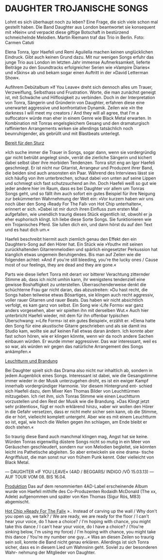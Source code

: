 # DAUGHTER TROJANISCHE SONGS

Lohnt es sich überhaupt noch zu leben? Eine Frage, die sich viele schon mal gestellt haben. Die Band Daughter
aus London beantwortet sie konsequent mit »Nein« und verpackt diese giftige Botschaft in bestürzend
schmeichelnde Melodien. Martin Riemann traf das Trio in Berlin. Foto: Carmen Catuti

Elena Tonra, Igor Haefeli und Remi Aguilella machen keinen unglücklichen Eindruck. Gibt auch keinen Grund dazu. Mit nur wenigen Songs erfuhr das junge Trio aus London im letzten Jahr immense Aufmerksamkeit, lieferte Beiträge zu den Soundtracks erfolgreicher Serien wie »Vampire Diaries« und »Skins« ab und bekam sogar einen Auftritt in der »David Letterman Show«.

Aufihrem Debütalbum »If You Leave« dreht sich dennoch alles um Trauer, Verzweiflung, Selbsthass und Frustration. Worte, die man zunächst geneigt ist, mit Schwäche und Hilflosigkeit zu verbinden. Doch in der Interpretation von Tonra, Sängerin und Gründerin von Daughter, erfahren diese eine unerwartet aggressive und konfrontative Dynamik. Zeilen wie »In the darkness I will meet my creators / And they will all agree, that I'm a suffocator« würde man eher in einem Genre wie Black Metal erwarten. In Kombination mit Tonras engelsgleichem Gesang und den dramaturgisch raffinierten Arrangements wirken sie allerdings tatsächlich noch beunruhigender, als gebrüllt und mit Blastbeats unterlegt.

<u>Bereit für den Sturz</u>

»Ich suche immer die Trauer in Songs, sogar dann, wenn sie vordergründig gar nicht betrübt angelegt sind«, verrät die zierliche Sängerin und kichert dabei selbst über ihre morbiden Tendenzen. Tonra sitzt eng an Igor Haefeli geschmiegt. Er ist nicht nur Gitarrist, Arrangeur und Produzent ihrer Band, die beiden sind auch ansonsten ein Paar. Während des Interviews lässt sie sich häufig von ihm unterbrechen, schaut dabei von unten auf seine Lippen und schmiegt sich fast schutzsuchend an ihn. Doch Haefeli weiß so gut wie jeder andere hier im Raum, dass es bei Daughter vor allem um Tonras Songs geht, und so fällt ihm auch sofort ein gutes Beispiel für ihre Neigung zur bekümmerten Wahrnehmung der Welt ein: »Vor kurzem haben wir uns noch über den Song ›Ready For The Fall‹ von Hot Chip unterhalten«, erinnert er sich. »Dabei ist mir durch ihren Einfluss zum ersten Mal aufgefallen, wie unendlich traurig dieses Stück eigentlich ist, obwohl er ja eher euphorisch klingt. Ich liebe diese Sorte Songs. Sie funktionieren wie ein Trojanisches Pferd. Sie lullen dich ein, und dann hörst du auf den Text und es haut dich um.« 

Haefeli beschreibt hiermit auch ziemlich genau den Effekt den ein Daughters-Song auf den Hörer hat. Ein Stück wie »Youth« mit seinen zurückhaltenden Gitarrenmelodien und spärlich eingesetzter Perkussion hat klanglich etwas ungemein Beruhigendes. Bis man auf Zeilen wie die folgenden achtet: »And if you're still bleeding, you're the lucky ones / Cause most of our feelings, they are dead and they are gone.«

Parts wie diese liefert Tonra mit derart vor bitterer Verachtung zitternder Stimme ab, dass ich nicht umhin kann, ihr wenigstens tendenziell eine gewisse Boshaftigkeit zu unterstellen. Überraschenderweise denkt die schüchterne Frau gar nicht daran, das abzustreiten: »Du hast recht, die Songs haben teilweise etwas Bösartiges, sie klingen auch recht aggressiv, voller rauer Gitarren und rauer Beats. Das haben wir nicht absichtlich verfolgt, es kam ganz von selbst. Ein Song wie ›Life Forms‹ war ganz anders vorgesehen, aber wir spielten ihn mit derselben Wut.« Auch hier unterbricht Haefeli wieder, mit dem für ihn offenbar typischen Überschwang: »›Life Forms‹ ist ein gutes Beispiel«, erzählt er. »Elena hatte den Song für eine akustische Gitarre geschrieben und als sie damit ins Studio kam, wollte sie auf keinen Fall etwas daran ändern. Ich konnte aber fast schon hören, wie er klingen könnte, wenn wir da noch andere Sachen einbauen würden. Er wurde immer aggressiver. Das war interessant, weil es so war, als würden wir gegen das natürliche Arrangement des Songs ankämpfen.«

<u>Leuchtturm und Brandung</u>

Bei Daughter spielt sich das Drama also nicht nur inhaltlich ab, sondern in jedem Augenblick eines Songs. Interessant ist dabei, wie die Gesangstimme immer wieder in der Musik unterzugehen droht, es ist ein ewiger Kampf innerhalb vordergründiger Harmonie. Vor diesem Hintergrund ent- schied sich Haefeli dazu, dem Mixer Ken Thomas Bilder von Leuchttürmen mitzugeben. Ich riet ihm, sich Tonras Stimme wie einen Leuchtturm vorzustellen und den Rest der Musik wie die Brandung. »Das Klingt jetzt sehr prätentios«, fügt er noch erklärend hinzu, »aber wir wollen den Hörer in die Gefahr versetzen, dass er nicht mehr sicher sein kann, ob die Stimme, die er hört, vielleicht komplett untergeht. Aber wie es mit einem Leuchtturm so ist, egal, wie hoch die Wellen gegen ihn schlagen, am Ende bleibt er doch stehen.«

So traurig diese Band auch manchmal klingen mag, Angst hat sie keine. Würden Tonras eigenwillig düstere Songs nicht so mutig in ein Meer von Geräuschen geschleudert, sondern nur von Melodien begleitet, sie könnten leicht ins Pathetische abgleiten. So aber entwickeln sie eine drama- tische Angriffslust, die man sonst nur von frühem Punk kennt. Oder vielleicht von Black Metal.

— DAUGHTER »IF YOU LEAVE« (4AD / BEGGARS/ INDIGO /VÖ 15.03.13)
— AUF TOUR VOM 08. BIS 16.04.

<u>Produktion</u>
Das auf dem renommierten 4AD-Label erscheinende Album wurde von Haefeli mithilfe des Co-Produzenten Rodaidh McDonald (The xx, Adele) aufgenommen und später von Ken Thomas (Sigur Rós, M83) abgemischt.

<u>Hot Chip »Ready For The Fall«</u>
».. Instead of carving up the wall / Why don't you open up, we talk? / We are ready, we are ready for the floor / I can't hear your voice, do 1 have a choice? / I'm hoping with chance, you might take this dance / I can't hear your voice, do I have a choice? / (You're sinking below, I'm using my force) / I'm hoping with chance, you might take this dance / You're my number one guy...« Was an diesen Zeilen so traurig sein soll, konnte die Band nicht genau erklären. Allerdings ist sich Tonra sicher, dass es in diesem Lied um Wahnsinn geht. Soviel zu der besonderen Wahr- nehmung der Mitglieder von Daughter.
